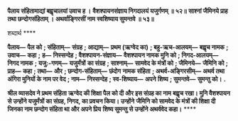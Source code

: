 **पैलाय संहितामाद्यां बह्वृचालयां उवाच ह ।** **वैशश्पायनसंज्ञाय निगदालयं यजुर्गणम् ॥ ५२॥** **साश्नां जैमिनये प्राह तथा छन्दोगसंहिताम् ।** **अथर्वाङ्गिरसीं नाम स्वशिष्याय सुमन्तवे ॥ ५३॥** 

शब्दार्थ **** 

**पैलाय—** **पैल को** **; संहिताम्—** **संग्रह** **; आद्याम्—** **प्रथम (ऋग्वेद का)** **; बहु-ऋच-आलयम्—** **बह्वृच नामक** **; उवाच—** **कहा** **;** **ह—** **निस्सन्देह** **; वैशश्पायन-संज्ञाय—** **वैशश्पायन नामक मुनि को** **; निगद-आलयम्—** **निगद नामक** **; यजु:-गणम्—** **यजुर्मंत्रों** **का संग्रह** **; साश्नाम्—** **सामवेद के मंत्रों को** **; जैमिनये—** **जैमिनि को** **; प्राह—** **कहा** **; तथा—** **और** **; छन्दोग-संहिताम्—** **छंदोग** **नामक संहिता** **; अथर्व-अङ्गिरसीम्—** **अथर्व तथा अंगिरा मुनियों के नाम पर वेद** **; नाम—** **निस्सन्देह** **; स्व-शिष्याय—** **अपने** **शिष्य** **; सुमन्तवे—** **सुमन्तु को।** **.** 

**श्रील व्यासदेव ने प्रथम संहिता ऋग्वेद की शिक्षा पैल को दी और इस संग्रह का नाम** **बह्वृच रखा। मुनि वैशश्पायन से उन्होंने यजुर्मंत्रों का संग्रह, निगद, का प्रवचन किया। उन्होंने** **जैमिनि को सामवेद के मंत्रों की शिक्षा दी जिनका नाम छन्दोग संहिता था और अपने प्रिय** **शिष्य सुमन्तु से उन्होंने अथर्ववेद कहा।** **** 